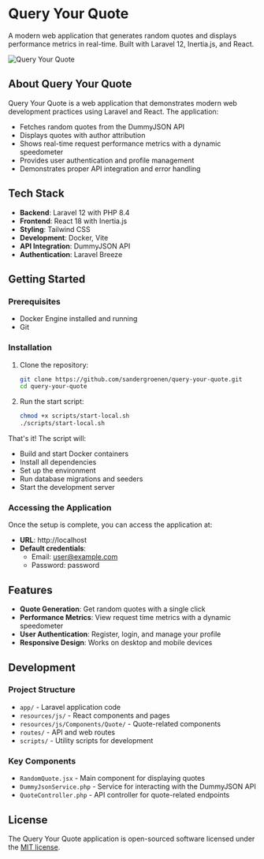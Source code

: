 # Query Your Quote

A modern web application that generates random quotes and displays performance metrics in real-time. Built with Laravel 12, Inertia.js, and React.

![Query Your Quote](https://raw.githubusercontent.com/laravel/art/master/logo-lockup/5%20SVG/2%20CMYK/1%20Full%20Color/laravel-logolockup-cmyk-red.svg)

## About Query Your Quote

Query Your Quote is a web application that demonstrates modern web development practices using Laravel and React. The application:

- Fetches random quotes from the DummyJSON API
- Displays quotes with author attribution
- Shows real-time request performance metrics with a dynamic speedometer
- Provides user authentication and profile management
- Demonstrates proper API integration and error handling

## Tech Stack

- **Backend**: Laravel 12 with PHP 8.4
- **Frontend**: React 18 with Inertia.js
- **Styling**: Tailwind CSS
- **Development**: Docker, Vite
- **API Integration**: DummyJSON API
- **Authentication**: Laravel Breeze

## Getting Started

### Prerequisites

- Docker Engine installed and running
- Git

### Installation

1. Clone the repository:
   ```bash
   git clone https://github.com/sandergroenen/query-your-quote.git
   cd query-your-quote
   ```

2. Run the start script:
   ```bash
   chmod +x scripts/start-local.sh
   ./scripts/start-local.sh
   ```

That's it! The script will:
- Build and start Docker containers
- Install all dependencies
- Set up the environment
- Run database migrations and seeders
- Start the development server

### Accessing the Application

Once the setup is complete, you can access the application at:
- **URL**: http://localhost
- **Default credentials**:
  - Email: user@example.com
  - Password: password

## Features

- **Quote Generation**: Get random quotes with a single click
- **Performance Metrics**: View request time metrics with a dynamic speedometer
- **User Authentication**: Register, login, and manage your profile
- **Responsive Design**: Works on desktop and mobile devices

## Development

### Project Structure

- `app/` - Laravel application code
- `resources/js/` - React components and pages
- `resources/js/Components/Quote/` - Quote-related components
- `routes/` - API and web routes
- `scripts/` - Utility scripts for development

### Key Components

- `RandomQuote.jsx` - Main component for displaying quotes
- `DummyJsonService.php` - Service for interacting with the DummyJSON API
- `QuoteController.php` - API controller for quote-related endpoints

## License

The Query Your Quote application is open-sourced software licensed under the [MIT license](https://opensource.org/licenses/MIT).
